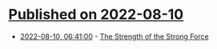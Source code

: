 # [Published on 2022-08-10](index.md)

* [2022-08-10, 06:41:00](https://soylentnews.org/article.pl?sid=22/08/09/0131216&from=rss) - [The Strength of the Strong Force](https://soylentnews.org/article.pl?sid=22/08/09/0131216&from=rss)
